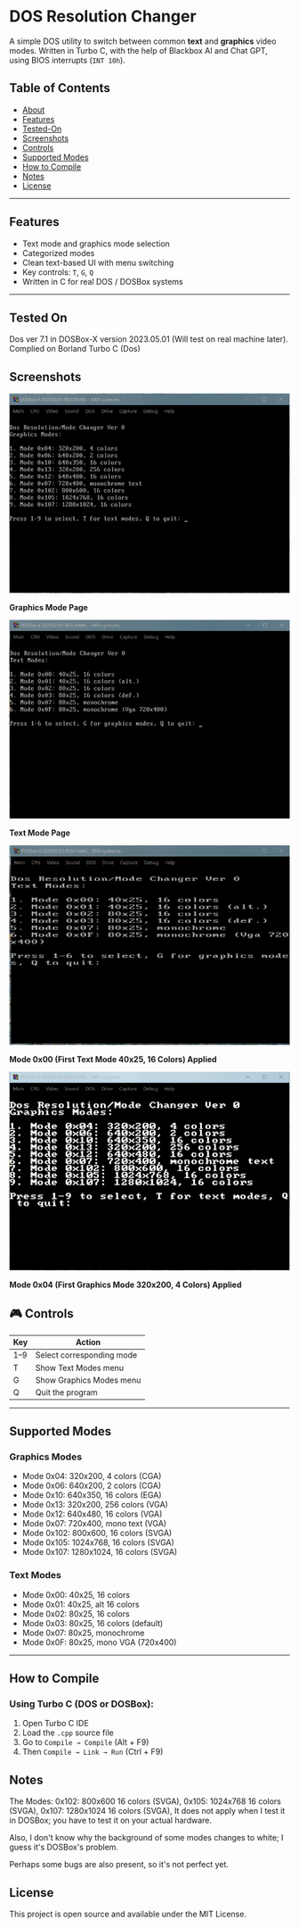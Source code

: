 # DOS Resolution Changer

A simple DOS utility to switch between common **text** and **graphics** video modes. Written in Turbo C, with the help of Blackbox AI and Chat GPT, using BIOS interrupts (`INT 10h`).

## Table of Contents

- [About](#about)
- [Features](#features)
- [Tested-On](#Tested-On)
- [Screenshots](#screenshots)
- [Controls](#getting-started)
- [Supported Modes](#supported-Modes)
- [How to Compile](#how-to-Compile)
- [Notes](#notes)
- [License](#license)
---

## Features

- Text mode and graphics mode selection
- Categorized modes
- Clean text-based UI with menu switching
- Key controls: `T`, `G`, `Q`
- Written in C for real DOS / DOSBox systems

---

## Tested On
Dos ver 7.1 in DOSBox-X version 2023.05.01 (Will test on real machine later).
Complied on Borland Turbo C (Dos)

## Screenshots
![Preview Image](Screenshots/Screenshot%201.png)

**Graphics Mode Page**


![Preview Image](Screenshots/Screenshot%202.png)

**Text Mode Page**


![Preview Image](Screenshots/Screenshot%203.png)

**Mode 0x00 (First Text Mode 40x25, 16 Colors) Applied**


![Preview Image](Screenshots/Screenshot%204.png)

**Mode 0x04 (First Graphics Mode 320x200, 4 Colors) Applied**


## 🎮 Controls

| Key | Action                          |
|-----|---------------------------------|
| 1–9 | Select corresponding mode       |
| T   | Show Text Modes menu            |
| G   | Show Graphics Modes menu        |
| Q   | Quit the program                |

---

## Supported Modes

### Graphics Modes
- Mode 0x04: 320x200, 4 colors (CGA)
- Mode 0x06: 640x200, 2 colors (CGA)
- Mode 0x10: 640x350, 16 colors (EGA)
- Mode 0x13: 320x200, 256 colors (VGA)
- Mode 0x12: 640x480, 16 colors (VGA)
- Mode 0x07: 720x400, mono text (VGA)
- Mode 0x102: 800x600, 16 colors (SVGA)
- Mode 0x105: 1024x768, 16 colors (SVGA)
- Mode 0x107: 1280x1024, 16 colors (SVGA)

### Text Modes
- Mode 0x00: 40x25, 16 colors
- Mode 0x01: 40x25, alt 16 colors
- Mode 0x02: 80x25, 16 colors
- Mode 0x03: 80x25, 16 colors (default)
- Mode 0x07: 80x25, monochrome
- Mode 0x0F: 80x25, mono VGA (720x400)

---

## How to Compile

### Using Turbo C (DOS or DOSBox):
1. Open Turbo C IDE
2. Load the `.cpp` source file
3. Go to `Compile → Compile` (Alt + F9)
4. Then `Compile → Link → Run` (Ctrl + F9)

## Notes
The Modes:
 0x102: 800x600 16 colors (SVGA),
 0x105: 1024x768 16 colors (SVGA),
 0x107: 1280x1024 16 colors (SVGA),
It does not apply when I test it in DOSBox; you have to test it on your actual hardware.

Also, I don't know why the background of some modes changes to white; I guess it's DOSBox's problem.

Perhaps some bugs are also present, so it's not perfect yet.

## License
This project is open source and available under the MIT License.
